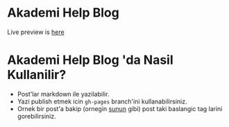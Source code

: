 # Akademi Help Blog

Live preview is [here](http://akademi.help/)

# Akademi Help Blog 'da Nasil Kullanilir?

* Post'lar markdown ile yazilabilir.
* Yazi publish etmek icin `gh-pages` branch'ini kullanabilirsiniz.
* Ornek bir post'a bakip (ornegin [sunun](https://github.com/akademihelp/site/blob/develop/_posts/2015-12-25-akademide-ilk-gun.md) gibi) post taki baslangic tag larini gorebilirsiniz.
